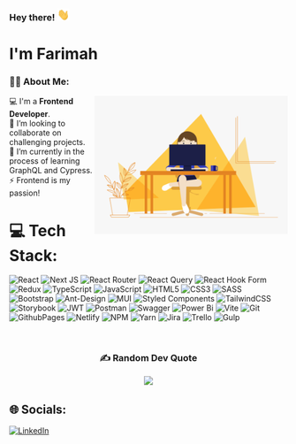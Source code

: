 ### Hey there! <img width="22" height="22" src="wave.gif">

# I'm Farimah

### 👩‍💻  About Me:

<img align="right" width="350" height="250" src="coding-girl.gif">

💻  I'm a <b>Frontend Developer</b>.<br>👯 I’m looking to collaborate on challenging projects.<br>🌱 I’m currently in the process of learning GraphQL and Cypress.<br>⚡ Frontend is my passion!


# 💻 Tech Stack:
![React](https://img.shields.io/badge/react-%2320232a.svg?style=flat&logo=react&logoColor=%2361DAFB) ![Next JS](https://img.shields.io/badge/Next-black?style=flat&logo=next.js&logoColor=white) ![React Router](https://img.shields.io/badge/React_Router-CA4245?style=flat&logo=react-router&logoColor=white) ![React Query](https://img.shields.io/badge/-React%20Query-FF4154?style=flat&logo=react%20query&logoColor=white) ![React Hook Form](https://img.shields.io/badge/React%20Hook%20Form-%23EC5990.svg?style=flat&logo=reacthookform&logoColor=white) ![Redux](https://img.shields.io/badge/redux-%23593d88.svg?style=flat&logo=redux&logoColor=white) ![TypeScript](https://img.shields.io/badge/typescript-%23007ACC.svg?style=flat&logo=typescript&logoColor=white) ![JavaScript](https://img.shields.io/badge/javascript-%23323330.svg?style=flat&logo=javascript&logoColor=%23F7DF1E) ![HTML5](https://img.shields.io/badge/html5-%23E34F26.svg?style=flat&logo=html5&logoColor=white) ![CSS3](https://img.shields.io/badge/css3-%231572B6.svg?style=flat&logo=css3&logoColor=white) ![SASS](https://img.shields.io/badge/SASS-hotpink.svg?style=flat&logo=SASS&logoColor=white) ![Bootstrap](https://img.shields.io/badge/bootstrap-%23563D7C.svg?style=flat&logo=bootstrap&logoColor=white) ![Ant-Design](https://img.shields.io/badge/-AntDesign-%230170FE?style=flat&logo=ant-design&logoColor=white) ![MUI](https://img.shields.io/badge/MUI-%230081CB.svg?style=flat&logo=material-ui&logoColor=white) ![Styled Components](https://img.shields.io/badge/styled--components-DB7093?style=flat&logo=styled-components&logoColor=white) ![TailwindCSS](https://img.shields.io/badge/tailwindcss-%2338B2AC.svg?style=flat&logo=tailwind-css&logoColor=white) ![Storybook](https://img.shields.io/badge/-Storybook-FF4785?style=flat&logo=storybook&logoColor=white) ![JWT](https://img.shields.io/badge/JWT-black?style=flat&logo=JSON%20web%20tokens) ![Postman](https://img.shields.io/badge/Postman-FF6C37?style=flat&logo=postman&logoColor=white) ![Swagger](https://img.shields.io/badge/-Swagger-%23Clojure?style=flat&logo=swagger&logoColor=white) ![Power Bi](https://img.shields.io/badge/power_bi-F2C811?style=flat&logo=powerbi&logoColor=black) ![Vite](https://img.shields.io/badge/vite-%23646CFF.svg?style=flat&logo=vite&logoColor=white) ![Git](https://img.shields.io/badge/git-%23F05033.svg?style=flat&logo=git&logoColor=white) ![GithubPages](https://img.shields.io/badge/github%20pages-121013?style=flat&logo=github&logoColor=white) ![Netlify](https://img.shields.io/badge/netlify-%23000000.svg?style=flat&logo=netlify&logoColor=#00C7B7) ![NPM](https://img.shields.io/badge/NPM-%23000000.svg?style=flat&logo=npm&logoColor=white) ![Yarn](https://img.shields.io/badge/yarn-%232C8EBB.svg?style=flat&logo=yarn&logoColor=white) ![Jira](https://img.shields.io/badge/jira-%230A0FFF.svg?style=flat&logo=jira&logoColor=white) ![Trello](https://img.shields.io/badge/Trello-%23026AA7.svg?style=flat&logo=Trello&logoColor=white) ![Gulp](https://img.shields.io/badge/GULP-%23CF4647.svg?style=flat&logo=gulp&logoColor=white)

<div align="center">

<br>

<!-- # 📊 GitHub Stats:
![](https://github-readme-stats.vercel.app/api?username=farimah71&theme=radical&hide_border=false&include_all_commits=false&count_private=true)<br/>
![](https://github-readme-stats.vercel.app/api/top-langs/?username=farimah71&theme=radical&hide_border=false&include_all_commits=false&count_private=true&layout=compact) -->

</div>

<div align="center">

### ✍️ Random Dev Quote
![](https://quotes-github-readme.vercel.app/api?type=vetical&theme=gruvbox)

</div>

## 🌐 Socials:
[![LinkedIn](https://img.shields.io/badge/LinkedIn-%230077B5.svg?logo=linkedin&logoColor=white)](https://linkedin.com/in/farimah-fti) 


<!-- Proudly created with GPRM ( https://gprm.itsvg.in ) -->
<!---
Farimah71/Farimah71 is a ✨ special ✨ repository because its `README.md` (this file) appears on your GitHub profile.
You can click the Preview link to take a look at your changes.
--->
